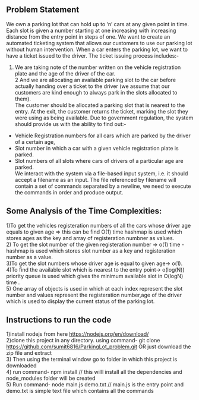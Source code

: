 ## Problem Statement
We own a parking lot that can hold up to ‘n’ cars at any given point in time. Each slot is given a number starting at one increasing with increasing distance from the entry point in steps of one. We want to create an automated ticketing system that allows our customers to use our parking lot without human intervention.
When a car enters the parking lot, we want to have a ticket issued to the driver. The ticket issuing process includes:-
1. We are taking note of the number written on the vehicle registration plate and the age of the driver of the car.<br/>
2  And we are allocating an available parking slot to the car before actually handing over a ticket to the driver (we assume that our customers are kind enough to always park in the slots allocated to them).<br/>
The customer should be allocated a parking slot that is nearest to the entry. At the exit, the customer returns the ticket, marking the slot they were using as being available.
Due to government regulation, the system should provide us with the ability to find out:-<br/>
- Vehicle Registration numbers for all cars which are parked by the driver of a certain age,<br/>
- Slot number in which a car with a given vehicle registration plate is parked. <br/>
- Slot numbers of all slots where cars of drivers of a particular age are parked.<br/>
We interact with the system via a file-based input system, i.e. it should accept a filename as an input. The file referenced by filename will contain a set of commands separated by a newline, we need to execute the commands in order and produce output.<br/>


## Some Analysis of the Time Complexities:
1)To get the vehicles registeration numbers of all the cars whose driver age  equals to given age => this can be find O(1) time hashmap is used which stores ages as the key and array of registeration numbner as values. <br/>
2) To get the slot number of the given registeration number => o(1) time -hashmap is used which stores slot number as a key and registeration number as a value. <br/>
3)To get the slot numbers whose driver age is equal to given age-> o(1). <br/>
4)To find the available slot which is nearest to the entry point-> o(log(N)) priority queue is used which gives the minimum available slot in O(logN)  time . <br/>
5) One array of objects is used in which at each  index represent the slot number and values represent the registeration number,age of the driver which is used to display the current status of the parking lot. <br/>

## Instructions to run the code
1)install nodejs from here https://nodejs.org/en/download/ <br/>
2)clone this project in any directory. using command- git clone https://github.com/sumit6816/ParkingLot_problem.git  OR just download the zip file and extract<br/>
3) Then using the terminal window go to folder in which this project is downloaded <br/>
4) run command-  npm install                  // this willl install all the dependencies and node_modules folder will be created <br/>
5) Run command- node main.js demo.txt         // main.js is the entry point and demo.txt is simple text file which contains all the commands <br/>

